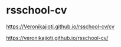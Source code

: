 # rsschool-cv
https://Veronikajioti.github.io/rsschool-cv/cv

https://veronikajioti.github.io/rsschool-cv/